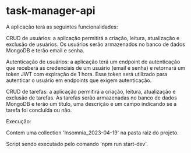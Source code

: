 # task-manager-api

A aplicação terá as seguintes funcionalidades:

CRUD de usuários: a aplicação permitirá a criação, leitura, atualização e exclusão de usuários. Os usuários serão armazenados no banco de dados MongoDB e terão email e senha.

Autenticação de usuários: a aplicação terá um endpoint de autenticação que receberá as credenciais de um usuário (email e senha) e retornará um token JWT com expiração de 1 hora. Esse token será utilizado para autenticar o usuário em endpoints que exigem autenticação.

CRUD de tarefas: a aplicação permitirá a criação, leitura, atualização e exclusão de tarefas. As tarefas serão armazenadas no banco de dados MongoDB e terão um título, uma descrição e um campo indicando se a tarefa foi concluída ou não. 


Execução: 

Contem uma collection 'Insomnia_2023-04-19' na pasta raiz do projeto.

Script sendo executado pelo comando 'npm run start-dev'.
